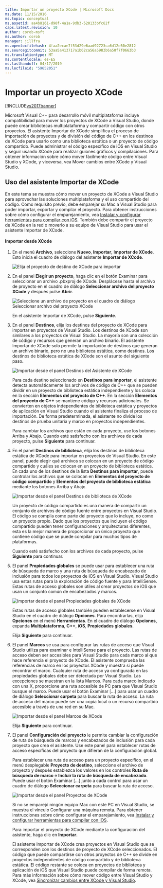 ```yaml
---
title: Importar un proyecto XCode | Microsoft Docs
ms.date: 11/15/2016
ms.topic: conceptual
ms.assetid: aa4b8161-d98f-4a1a-9db3-520133bfc82f
caps.latest.revision: 10
author: corob-msft
ms.author: corob
manager: jillfra
ms.openlocfilehash: 4faa2ecae7f53d29e6aad92723ca6d12e50e2812
ms.sourcegitcommit: 53aa5a413717a1b62ca56a5983b6a50f7f0663b3
ms.translationtype: MT
ms.contentlocale: es-ES
ms.lasthandoff: 04/17/2019
ms.locfileid: "59652051"
---
```

# <a name="import-an-xcode-project"></a>Importar un proyecto XCode
[!INCLUDE[vs2017banner](../includes/vs2017banner.md)]

Microsoft Visual C++ para desarrollo móvil multiplataforma incluye compatibilidad para mover los proyectos de XCode a Visual Studio, donde puede crear bibliotecas multiplataforma y compartir código con otros proyectos. El asistente Importar de XCode simplifica el proceso de importación de proyectos y de división del código de C++ en los destinos de XCode para usarlo como una biblioteca estática o un proyecto de código compartido. Puede administrar el código específico de iOS en Visual Studio y seguir usando XCode para realizar guiones gráficos y compilaciones. Para obtener información sobre cómo mover fácilmente código entre Visual Studio y XCode, y viceversa, vea Mover cambios entre XCode y Visual Studio.  
  
## <a name="using-the-import-from-xcode-wizard"></a>Uso del asistente Importar de XCode  
 En este tema se muestra cómo mover un proyecto de XCode a Visual Studio para aprovechar las soluciones multiplataforma y el uso compartido del código. Como requisito previo, debe emparejar su Mac a Visual Studio para poder importar, exportar y compilar el proyecto. Para obtener instrucciones sobre cómo configurar el emparejamiento, vea [Instalar y configurar herramientas para compilar con iOS](../cross-platform/install-and-configure-tools-to-build-using-ios.md). También debe compartir el proyecto de XCode en la red o moverlo a su equipo de Visual Studio para usar el asistente Importar de XCode.  
  
#### <a name="import-from-xcode"></a>Importar desde XCode  
  
1. En el menú **Archivo**, seleccione **Nuevo**, **Importar**, **Importar de XCode**. Esto inicia el cuadro de diálogo del asistente **Importar de XCode**.  
  
    ![Elija el proyecto de destino de XCode para importar](../cross-platform/media/cppmdd-u2-importxcode-choose.PNG "CPPMDD_U2_ImportXCode_Choose")  
  
2. En el panel **Elegir un proyecto**, haga clic en el botón Examinar para seleccionar un archivo .pbxproj de XCode. Desplácese hasta el archivo de proyecto en el cuadro de diálogo **Seleccionar archivo del proyecto XCode** y después pulse **Abrir**.  
  
    ![Seleccione un archivo de proyecto en el cuadro de diálogo Seleccionar archivo del proyecto XCode](../cross-platform/media/cppmdd-u2-importxcode-browse.PNG "CPPMDD_U2_ImportXCode_Browse")  
  
    En el asistente Importar de XCode, pulse **Siguiente**.  
  
3. En el panel **Destinos**, elija los destinos del proyecto de XCode para importar en proyectos de Visual Studio. Los destinos de XCode son similares a los proyectos de Visual Studio. La mayoría son una colección de código y recursos que generan un archivo binario. El asistente Importar de XCode solo permite la importación de destinos que generan un archivo binario, pero no una biblioteca estática, como destinos. Los destinos de biblioteca estática de XCode son el asunto del siguiente paso.  
  
    ![Importar desde el panel Destinos del Asistente de XCode](../cross-platform/media/cppmdd-u2-importxcode-destination.jpg "CPPMDD_U2_ImportXCode_Destination")  
  
    Para cada destino seleccionado en **Destinos para importar**, el asistente detecta automáticamente los archivos de código de C++ que se pueden dividir en un proyecto de biblioteca estática independiente y los coloca en la sección **Elementos del proyecto de C++**. En la sección **Elementos del proyecto de C++** se mantiene código y recursos adicionales. Se convierten en objetos independientes de biblioteca estática y proyectos de aplicación en Visual Studio cuando el asistente finaliza el proceso de importación. De forma predeterminada, el asistente no divide los destinos de prueba unitaria y marco en proyectos independientes.  
  
    Para cambiar los archivos que están en cada proyecto, use los botones Arriba y Abajo. Cuando esté satisfecho con los archivos de cada proyecto, pulse **Siguiente** para continuar.  
  
4. En el panel **Destinos de biblioteca**, elija los destinos de biblioteca estática de XCode para importar en proyectos de Visual Studio. En este panel, puede elegir qué archivos se colocan en un proyecto de código compartido y cuáles se colocan en un proyecto de biblioteca estática. En cada uno de los destinos de la lista **Destinos para importar**, puede controlar los archivos que se colocan en **Elementos del proyecto de código compartido** y **Elementos del proyecto de biblioteca estática** mediante los botones Arriba y Abajo.  
  
    ![Importar desde el panel Destinos de biblioteca de XCode](../cross-platform/media/cppmdd-u2-importxcode-library.jpg "CPPMDD_U2_ImportXCode_Library")  
  
    Un proyecto de código compartido es una manera de compartir un conjunto de archivos de código fuente entre proyectos en Visual Studio. El código se compila como parte del proyecto que lo incluye, no como un proyecto propio. Dado que los proyectos que incluyen el código compartido pueden tener configuraciones y arquitecturas diferentes, esta es la mejor manera de proporcionar un único proyecto que contiene código que se puede compilar para muchos tipos de plataformas.  
  
    Cuando esté satisfecho con los archivos de cada proyecto, pulse **Siguiente** para continuar.  
  
5. El panel **Propiedades globales** se puede usar para establecer una ruta de búsqueda de marco y una ruta de búsqueda de encabezado de inclusión para todos los proyectos de iOS en Visual Studio. Visual Studio usa estas rutas para la exploración de código fuente y para IntelliSense. Estas rutas de acceso globales son útiles al crear proyectos de iOS que usan un conjunto común de encabezados y marcos.  
  
    ![Importar desde el panel Propiedades globales de XCode](../cross-platform/media/cppmdd-u2-importxcode-global.jpg "CPPMDD_U2_ImportXCode_Global")  
  
    Estas rutas de acceso globales también pueden establecerse en Visual Studio en el cuadro de diálogo **Opciones**. Para encontrarlas, elija **Opciones** en el menú **Herramientas**. En el cuadro de diálogo **Opciones**, expanda **Multiplataforma**, **C++**, **iOS**, **Propiedades globales**.  
  
    Elija **Siguiente** para continuar.  
  
6. El panel **Marcos** se usa para configurar las rutas de acceso que Visual Studio utiliza para examinar e IntelliSense para el proyecto. Las rutas de acceso deben ser accesibles para Visual Studio para cada marco al que hace referencia el proyecto de XCode. El asistente comprueba las referencias de marco en los proyectos XCode y muestra si puede encontrar el marco. Cualquier ruta de acceso ya configurada en las propiedades globales debe ser detectada por Visual Studio. Las excepciones se muestran en la lista Marcos. Para cada marco indicado con una X, proporcione una ruta accesible de PC para que Visual Studio busque el marco. Puede usar el botón Examinar [...] para usar un cuadro de diálogo **Seleccionar carpeta** para buscar la ruta de acceso. La ruta de acceso del marco puede ser una copia local o un recurso compartido accesible a través de una red en su Mac.  
  
    ![Importar desde el panel Marcos de XCode](../cross-platform/media/cppmdd-u2-importxcode-frameworks.jpg "CPPMDD_U2_ImportXCode_Frameworks")  
  
    Elija **Siguiente** para continuar.  
  
7. El panel **Configuración del proyecto** le permite cambiar la configuración de ruta de búsqueda de marcos y encabezados de inclusión para cada proyecto que crea el asistente. Use este panel para establecer rutas de acceso específicas del proyecto que difieran de la configuración global.  
  
    Para establecer una ruta de acceso para un proyecto específico, en el menú desplegable **Proyecto de destino**, seleccione el archivo de proyecto y después establezca los valores en los controles **Ruta de búsqueda de marco** e **Incluir la ruta de búsqueda de encabezado**. Puede usar el botón Examinar [...] junto a cada control para usar un cuadro de diálogo **Seleccionar carpeta** para buscar la ruta de acceso.  
  
    ![Importar desde el panel Proyectos de XCode](../cross-platform/media/cppmdd-u2-importxcode-projects.jpg "CPPMDD_U2_ImportXCode_Projects")  
  
    Si no se emparejó ningún equipo Mac con este PC en Visual Studio, se muestra el vínculo Configurar una máquina remota. Para obtener instrucciones sobre cómo configurar el emparejamiento, vea [Instalar y configurar herramientas para compilar con iOS](../cross-platform/install-and-configure-tools-to-build-using-ios.md).  
  
    Para importar el proyecto de XCode mediante la configuración del asistente, haga clic en **Importar**.  
  
   El asistente Importar de XCode crea proyectos en Visual Studio que se corresponden con los destinos de proyecto de XCode seleccionados. El código que puede compartirse con otros proyectos de C++ se divide en proyectos independientes de código compartido y de biblioteca estática. El código restante se coloca en proyectos de biblioteca y aplicación de iOS que Visual Studio puede compilar de forma remota. Para más información sobre cómo mover código entre Visual Studio y XCode, vea [Sincronizar cambios entre XCode y Visual Studio](../cross-platform/sync-changes-between-xcode-and-visual-studio.md).
